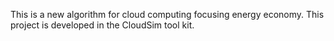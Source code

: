 This is a new algorithm for cloud computing focusing energy economy.
This project is developed in the CloudSim tool kit.